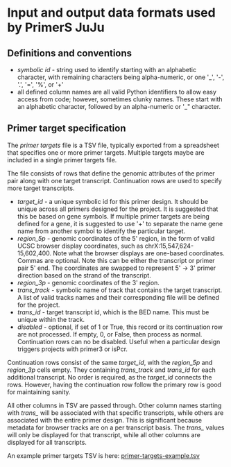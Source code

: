 # Input and output data formats used by PrimerS JuJu

## Definitions and conventions

* *symbolic id* - string used to identify starting with an alphabetic character,
  with remaining characters being alpha-numeric, or one '_', '-', '.', '=', '%', or '+'
* all defined column names are all valid Python identifiers to allow easy access from code; however, sometimes clunky names.  These start with an alphabetic character, followed by an alpha-numeric or '_" character.

## Primer target specification

The *primer targets* file is a TSV file, typically exported from a spreadsheet
that specifies one or more primer targets.  Multiple targets maybe are included
in a single primer targets file.

The file consists of rows that define the genomic attributes of the primer pair
along with one target transcript.  Continuation rows are used to specify more
target transcripts.

* *target_id* - a unique symbolic id for this primer design.  It should be
  unique across all primers designed for the project.  It is suggested that this
  be based on gene symbols.  If multiple primer targets are being defined for a gene,
  it is suggested to use '+' to separate the name gene name from another symbol to
  identify the particular target.
* *region_5p* - genomic coordinates of the 5' region, in the form of valid UCSC browser
  display coordinates, such as chrX:15,547,624-15,602,400.  Note what the browser
  displays are one-based coordinates.  Commas are optional.  Note this can be either
  the transcript or primer pair 5' end.  The coordinates are swapped to represent
  5' -> 3' primer direction based on the strand of the transcript.
* *region_3p* - genomic coordinates of the 3' region.
* *trans_track* - symbolic name of track that contains the target transcript. A list of valid
  tracks names and their corresponding file will be defined for the project.
* *trans_id* - target transcript id, which is the BED name.  This must be
  unique within the track.
* *disabled* - optional, if set of 1 or True, this record or its continuation row are not processed.
   If empty, 0, or False, then process as normal.  Continuation rows can no be disabled.
   Useful when a particular design triggers projects with primer3 or isPcr.


Continuation rows consist of the same *target_id*, with the *region_5p* and
*region_3p* cells empty.  They containing *trans_track* and
*trans_id* for each additional transcript.  No order is required, as the
*target_id* connects the rows.  However, having the continuation row follow
the primary row is good for maintaining sanity.

All other columns in TSV are passed through.  Other column names starting with
*trans_* will be associated with that specific transcripts, while others are
associated with the entire primer design.  This is significant because metadata
for browser tracks are on a per transcript basis.  The *trans_* values will
only be displayed for that transcript, while all other columns are displayed for all
transcripts.


An example primer targets TSV is here: [primer-targets-example.tsv](primer-targets-example.tsv)
